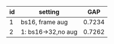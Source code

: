 | id | setting            | GAP    |
| ---| ------------------ | ------ |
| 1  | bs16, frame aug    | 0.7234 |
| 2  | 1: bs16->32,no aug | 0.7262 |